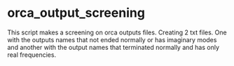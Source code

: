 # orca_output_screening
This script makes a screening on orca outputs files. Creating 2 txt files. One with the outputs names that not ended normally or has imaginary modes and another with the output names that terminated normally and has only real frequencies.
